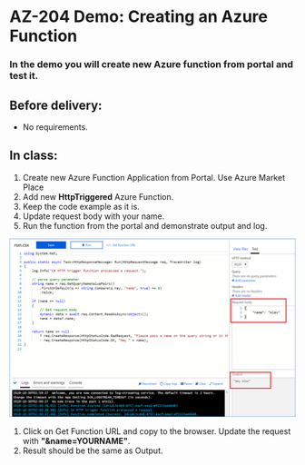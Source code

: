 # AZ-204 Demo: Creating an Azure Function

### In the demo you will create new Azure function from portal and test it.

## Before delivery:

- No requirements.

## In class:

1. Create new Azure Function Application from Portal. Use Azure Market Place
2. Add new **HttpTriggered** Azure Function.
3. Keep the code example as it is.
4. Update request body with your name.
5. Run the function from the portal and demonstrate output and log.

![Run function](function.png)

1. Click on Get Function URL and copy to the browser. Update the request with **&quot;&amp;name=YOURNAME&quot;**.
2. Result should be the same as Output.